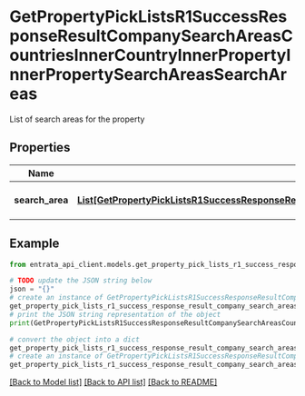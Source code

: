 # GetPropertyPickListsR1SuccessResponseResultCompanySearchAreasCountriesInnerCountryInnerPropertyInnerPropertySearchAreasSearchAreas

List of search areas for the property

## Properties

Name | Type | Description | Notes
------------ | ------------- | ------------- | -------------
**search_area** | [**List[GetPropertyPickListsR1SuccessResponseResultCompanySearchAreasCountriesInnerCountryInnerPropertyInnerPropertySearchAreasSearchAreasSearchAreaInner]**](GetPropertyPickListsR1SuccessResponseResultCompanySearchAreasCountriesInnerCountryInnerPropertyInnerPropertySearchAreasSearchAreasSearchAreaInner.md) | List of search areas | 

## Example

```python
from entrata_api_client.models.get_property_pick_lists_r1_success_response_result_company_search_areas_countries_inner_country_inner_property_inner_property_search_areas_search_areas import GetPropertyPickListsR1SuccessResponseResultCompanySearchAreasCountriesInnerCountryInnerPropertyInnerPropertySearchAreasSearchAreas

# TODO update the JSON string below
json = "{}"
# create an instance of GetPropertyPickListsR1SuccessResponseResultCompanySearchAreasCountriesInnerCountryInnerPropertyInnerPropertySearchAreasSearchAreas from a JSON string
get_property_pick_lists_r1_success_response_result_company_search_areas_countries_inner_country_inner_property_inner_property_search_areas_search_areas_instance = GetPropertyPickListsR1SuccessResponseResultCompanySearchAreasCountriesInnerCountryInnerPropertyInnerPropertySearchAreasSearchAreas.from_json(json)
# print the JSON string representation of the object
print(GetPropertyPickListsR1SuccessResponseResultCompanySearchAreasCountriesInnerCountryInnerPropertyInnerPropertySearchAreasSearchAreas.to_json())

# convert the object into a dict
get_property_pick_lists_r1_success_response_result_company_search_areas_countries_inner_country_inner_property_inner_property_search_areas_search_areas_dict = get_property_pick_lists_r1_success_response_result_company_search_areas_countries_inner_country_inner_property_inner_property_search_areas_search_areas_instance.to_dict()
# create an instance of GetPropertyPickListsR1SuccessResponseResultCompanySearchAreasCountriesInnerCountryInnerPropertyInnerPropertySearchAreasSearchAreas from a dict
get_property_pick_lists_r1_success_response_result_company_search_areas_countries_inner_country_inner_property_inner_property_search_areas_search_areas_from_dict = GetPropertyPickListsR1SuccessResponseResultCompanySearchAreasCountriesInnerCountryInnerPropertyInnerPropertySearchAreasSearchAreas.from_dict(get_property_pick_lists_r1_success_response_result_company_search_areas_countries_inner_country_inner_property_inner_property_search_areas_search_areas_dict)
```
[[Back to Model list]](../README.md#documentation-for-models) [[Back to API list]](../README.md#documentation-for-api-endpoints) [[Back to README]](../README.md)


